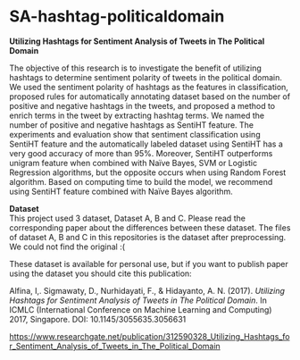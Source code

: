 # SA-hashtag-politicaldomain
<b>Utilizing Hashtags for Sentiment Analysis of Tweets in The Political Domain</b>

The objective of this research is to investigate the benefit of utilizing hashtags to determine sentiment polarity of tweets in the political domain. We used the sentiment polarity of hashtags as the features in classification, proposed rules for automatically annotating dataset based on the number of positive and negative hashtags in the tweets, and proposed a method to enrich terms in the tweet by extracting hashtag terms. We named the number of positive and negative hashtags as SentiHT feature. The experiments and evaluation show that sentiment classification using SentiHT feature and the automatically labeled dataset using SentiHT has a very good accuracy of more than 95%. Moreover, SentiHT outperforms unigram feature when combined with Naïve Bayes, SVM or Logistic Regression algorithms, but the opposite occurs when using Random Forest algorithm. Based on computing time to build the model, we recommend using SentiHT feature combined with Naïve Bayes algorithm.

<b>Dataset</b><br>
This project used 3 dataset, Dataset A, B and C.
Please read the corresponding paper about the differences between these dataset.
The files of dataset A, B and C in this repositories is the dataset after preprocessing. We could not find the original :(

These dataset is available for personal use, but if you want to publish paper using the dataset you should cite this publication:

Alfina, I,. Sigmawaty, D., Nurhidayati, F., & Hidayanto, A. N. (2017). <i>Utilizing Hashtags for Sentiment Analysis of Tweets in The Political Domain</i>. In ICMLC (International Conference on Machine Learning and Computing) 2017, Singapore. DOI: 10.1145/3055635.3056631

https://www.researchgate.net/publication/312590328_Utilizing_Hashtags_for_Sentiment_Analysis_of_Tweets_in_The_Political_Domain

